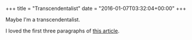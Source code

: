 +++
title = "Transcendentalist"
date = "2016-01-07T03:32:04+00:00"
+++

Maybe I'm a transcendentalist.

I loved the first three paragraphs of <a href="http://www.theatlantic.com/health/archive/2016/01/when-are-you-really-an-adult/422487/">this article</a>.
			